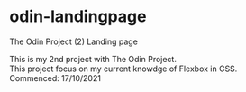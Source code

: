 # odin-landingpage
The Odin Project (2) Landing page

This is my 2nd project with The Odin Project.  
This project focus on my current knowdge of Flexbox in CSS.  
Commenced: 17/10/2021